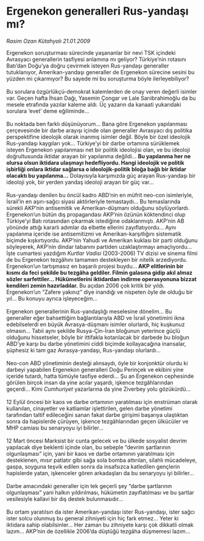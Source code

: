 # Ergenekon generalleri Rus-yandaşı mı?

*Rasim Ozan Kütahyalı 21.01.2009*

<div class="taraf_structure_2col_1zq">
<div class="margen_n">



 <p>Ergenekon soruşturması sürecinde yaşananlar bir nevi TSK içindeki Avrasyacı generallerin tasfiyesi anlamına mı geliyor? Türkiye’nin rotasını Batı’dan Doğu’ya doğru çevirmek isteyen Rus-yandaşı generaller tutuklanıyor, Amerikan-yandaşı generaller de Ergenekon sürecine sesini bu yüzden mi çıkarmıyor? Bu sayede mi bu soruşturma böyle ilerleyebiliyor? <br/><br/>Bu sorulara özgürlükçü-demokrat kalemlerden de onay veren değerli isimler var. Geçen hafta İhsan Dağı, Yasemin Çongar ve Lale Sarıibrahimoğlu da bu mesele etrafında yazılar kaleme aldı. Üç yazarın da kanaati yukarıdaki sorulara ‘evet’ deme eğiliminde... <br/><br/>Bu noktada ben farklı düşünüyorum... Bana göre Ergenekon yapılanması çerçevesinde bir darbe arayışı içinde olan generaller Avrasyacı dış politika perspektifine ideolojik olarak inanmış isimler değil. Böyle bir özel ideolojik Rus-yandaşı kaygıları yok... Türkiye’yi bir darbe ortamına sürüklemek isteyen Ergenekon yapılanması net bir politik ideolojisi olan, ve bu ideoloji doğrultusunda iktidar arayan bir yapılanma değildi... <b>Bu yapılanma her ne olursa olsun iktidara ulaşmayı hedefliyordu. Hangi ideolojik ve politik işbirliği onlara iktidar sağlarsa o ideolojik-politik bloğa bağlı bir iktidar olacaktı bu yapılanma...</b> Dolayısıyla<b> </b>karşımızda güç arayan Rus-yandaşı bir ideoloji yok, bir yerden yandaş ideoloji arayan bir güç var... <br/><br/>Rus-yandaşı denilen bu öncül kadro ABD’nin en müfrit neo-con isimleriyle, İsrail’in en aşırı-sağcı siyasi aktörleriyle temastaydı... Bu temaslarında sürekli AKP’nin antisemitik ve Amerikan-düşmanı olduğunu söylüyorlardı. Ergenekon’un bütün dış propagandası AKP’nin özünün köktendinci olup Türkiye’yi Batı rotasından çıkarmak istediğine odaklanmıştı. AKP’nin AB yönünde attığı kararlı adımlar da elbette ellerini zayıflatıyordu... Aynı yapılanma içeride ise antisemitizmi ve Amerikan-karşıtlığını sistematik biçimde kışkırtıyordu. AKP’nin Yahudi ve Amerikan kuklası bir parti olduğunu söyleyerek, AKP’nin dindar tabanını partiden uzaklaştırmayı amaçlıyordu... İşte cumartesi yazdığım <i>Kurtlar Vadisi</i> (2003-2006) TV dizisi ve sinema filmi de bu Ergenekon tezgâhını tamamen destekleyen bir nitelik arzediyordu. Ergenekon’un tartışmasız en başarılı projesi buydu...<b> AKP elitlerinin bir kısmı da feci şekilde bu tezgâha geldiler. Filmin galasına gidip akıl almaz sözler sarfettiler... Hükümetlerini iktidardan indirme operasyonuna bizzat kendileri zemin hazırladılar.</b> Bu açıdan 2006 çok kritik bir yıldı. Ergenekon’un “Zafere yakınız” diye inandığı ve nispeten öyle de olduğu bir yıl... Bu konuyu ayrıca işleyeceğim... <br/><br/>Ergenekon generallerinin Rus-yandaşlığı meselesine dönelim... Bu generaller eğer bahsettiğim bağlantılarıyla ABD ve İsrail yönetimini ikna edebilselerdi en büyük Avrasya-düşmanı isimler olurlardı, hiç kuşkunuz olmasın... Tabii aynı şekilde Rusya-Çin-İran bloğunun yeterince güçlü olduğunu hissetseler, böyle bir ittifakla kotarılacak bir darbede bu bloğun ABD’ye karşı bu darbe yönetimini ciddi biçimde kollayacağına inansalar, şüphesiz ki tam gaz Avrasya-yandaşı, Rus-yandaşı olurlardı... <br/><br/>Neo-con ABD yönetiminin desteği alınsaydı, öyle bir konjonktür olurdu ki darbeyi yapabilen Ergenekon generalleri Doğu Perinçek ve ekibini yine içeride tutardı, hatta tümüyle tasfiye ederdi... Şu an Ergenekon cephesinde görülen birçok insan da yine acılar yaşardı, işkence tezgâhlarından geçerdi... Kimi <i>Cumhuriyet</i> yazarlarına da yine Ziverbey yolu gözükürdü... <br/><br/>12 Eylül öncesi bir kaos ve darbe ortamının yaratılması için enstrüman olarak kullanılan, cinayetler ve katliamlar işlettirilen, gelen darbe yönetimi tarafından taltif edileceğini sanan fakat darbe girişimi başarıya ulaştıktan sonra da hapislerde çürüyen, işkence tezgâhlarından geçen ülkücüler ve MHP camiası bu senaryoyu iyi bilirler... <br/><br/>12 Mart öncesi Marksist bir cunta gelecek ve bu ülkede sosyalist devrim yapılacak diye beklenti içinde olan, bu sebeple “devrim şartlarının olgunlaşması” için, yani bir kaos ve darbe ortamının yaratılması için desteklenen, mısır patlatır gibi sağa sola bomba attırılan, silahlı mücadeleye, gaspa, soyguna teşvik edilen sonra da insafsızca katledilen gençlerin hapislerde yatan, işkenceler gören arkadaşları da bu senaryoyu iyi bilirler... <br/><br/>Darbe amacındaki generaller için tek geçerli şey “darbe şartlarının olgunlaşması” yani halkın yıldırılması, hükümetin zayıflatılması ve bu şartlar vesilesiyle kallavi bir dış destek bulunmasıdır... <br/><br/>Bu ortam yaratılsın da ister Amerikan-yandaşı ister Rus-yandaşı, ister sağcı ister solcu olunmuş bu general zihniyeti için hiç fark etmez... Yeter ki iktidara sahip olabilsinler... Her zaman bu zihniyete karşı çok dikkatli olmak lazım... AKP’nin de özellikle 2006’da düştüğü tezgâha düşmemesi lazım...</p>

<br/>


<div id="taraf_not">
</div>

</div>


</div>
